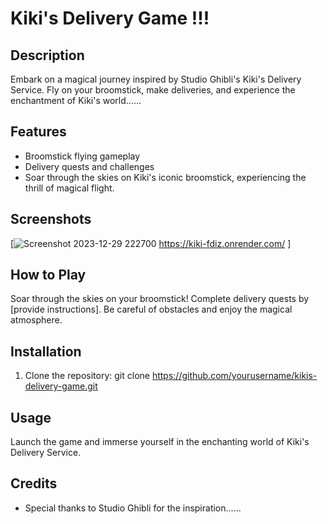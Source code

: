 # Kiki's Delivery Game !!!

## Description
Embark on a magical journey inspired by Studio Ghibli's Kiki's Delivery Service. Fly on your broomstick, make deliveries, and experience the enchantment of Kiki's world......

## Features
- Broomstick flying gameplay
- Delivery quests and challenges
- Soar through the skies on Kiki's iconic broomstick, experiencing the thrill of magical flight.
  

## Screenshots
[![Screenshot 2023-12-29 222700](https://github.com/SHITALILAPATE/Flappy-Bird-Game/assets/130491601/88547ce1-ed01-4b3d-b0c0-4ffe6a33c4cd)
https://kiki-fdiz.onrender.com/
]

## How to Play
Soar through the skies on your broomstick! Complete delivery quests by [provide instructions]. Be careful of obstacles and enjoy the magical atmosphere.

## Installation
1. Clone the repository: git clone https://github.com/yourusername/kikis-delivery-game.git


## Usage
Launch the game and immerse yourself in the enchanting world of Kiki's Delivery Service.


## Credits
- Special thanks to Studio Ghibli for the inspiration......



